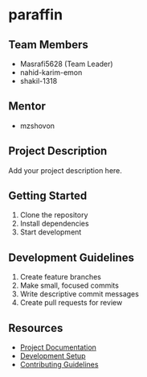 # paraffin

## Team Members
- Masrafi5628 (Team Leader)
- nahid-karim-emon
- shakil-1318

## Mentor
- mzshovon

## Project Description
Add your project description here.

## Getting Started
1. Clone the repository
2. Install dependencies
3. Start development

## Development Guidelines
1. Create feature branches
2. Make small, focused commits
3. Write descriptive commit messages
4. Create pull requests for review

## Resources
- [Project Documentation](docs/)
- [Development Setup](docs/setup.md)
- [Contributing Guidelines](CONTRIBUTING.md)
